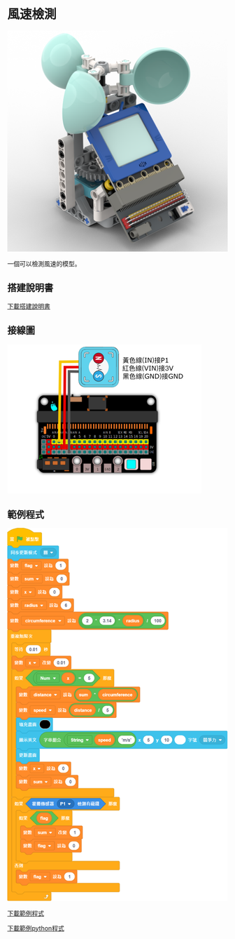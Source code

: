 # 風速檢測

![](./images/windspeed.png)

一個可以檢測風速的模型。

## 搭建說明書

[下載搭建說明書](https://github.com/kittenbothk/kittenbothk/raw/master/Kits/future_weather/instructions/windspeed.pdf)

## 接線圖

![](./images/windspeed_wiring.png)

## 範例程式

![](./images/windspeed_code.png)

[下載範例程式](https://github.com/kittenbothk/kittenbothk/raw/master/Kits/future_weather/sb3/4_windspeed.sb3)

[下載範例python程式](https://github.com/kittenbothk/kittenbothk/raw/master/Kits/future_weather/py/4_windspeed.py)